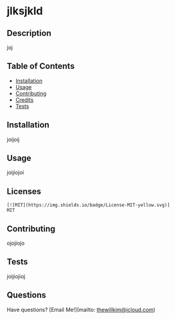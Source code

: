 # jlksjkld

  ## Description
  
  joj
  
  ## Table of Contents
  
  - [Installation](#installation)
  - [Usage](#usage)
  - [Contributing](#contributing)
  - [Credits](#credits)
  - [Tests](#tests)
  
  ## Installation
  
  joijoij
  
  ## Usage
  
  joijiojoi
  
  ## Licenses
    
    [![MIT](https://img.shields.io/badge/License-MIT-yellow.svg)]
    MIT
  
  ## Contributing
  
  ojojiojo
  
  ## Tests
  
  joijiojioj
  
  ## Questions
  
  Have questions? [Email Me!](mailto: thewillkim@icloud.com)